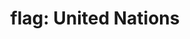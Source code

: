 ---
layout: smileys&emotion
title: "flag: United Nations"
emoji: flag_united_nations
permalink: 🇺🇳.html
image: assets/img/3moji/flag_united_nations.png
---